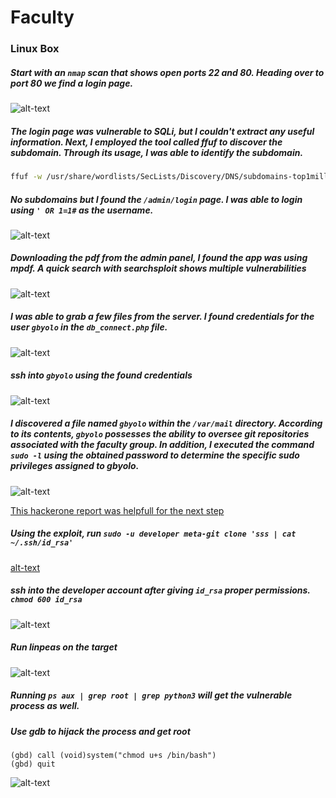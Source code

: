 # Faculty
### Linux Box

##### Start with an `nmap` scan that shows open ports 22 and 80. Heading over to port 80 we find a login page.

![alt-text](https://files.gitbook.com/v0/b/gitbook-x-prod.appspot.com/o/spaces%2Fy8s2zVHMWg1AbBm8ZLN3%2Fuploads%2FtpBc3ngEj5mgbNZW914Q%2Fimage.png?alt=media&token=7fba467f-3ef9-4a6f-a159-03292b099278 "nmap results")

##### The login page was vulnerable to SQLi, but I couldn't extract any useful information. Next, I employed the tool called ffuf to discover the subdomain. Through its usage, I was able to identify the subdomain.
```bash
ffuf -w /usr/share/wordlists/SecLists/Discovery/DNS/subdomains-top1million-5000.txt -H "HOST: FUZZ.faculty.htb" -u http://faculty.htb -mc 200
```
##### No subdomains but I found the `/admin/login` page. I was able to login using `' OR 1=1#` as the username.
![alt-text](https://files.gitbook.com/v0/b/gitbook-x-prod.appspot.com/o/spaces%2Fy8s2zVHMWg1AbBm8ZLN3%2Fuploads%2FCg6itFHlBhhiOALJZP5r%2Fimage.png?alt=media&token=30dde0de-b2e9-4fe5-b80f-27395a94e1c5 "admin login")

##### Downloading the pdf from the admin panel, I found the app was using mpdf. A quick search with searchsploit shows multiple vulnerabilities
![alt-text](https://files.gitbook.com/v0/b/gitbook-x-prod.appspot.com/o/spaces%2Fy8s2zVHMWg1AbBm8ZLN3%2Fuploads%2FprphWunbnrSB9vY4M32D%2Fimage.png?alt=media&token=5b78ff0c-0b6f-46b8-a589-bf2323480d49 "searchsploit results")

##### I was able to grab a few files from the server. I found credentials for the user `gbyolo` in the `db_connect.php` file.
![alt-text](https://files.gitbook.com/v0/b/gitbook-x-prod.appspot.com/o/spaces%2Fy8s2zVHMWg1AbBm8ZLN3%2Fuploads%2FvWeeHIjZNECM0EfQsnv0%2Fimage.png?alt=media&token=da855f14-a017-4844-bcf0-9be0d54d9222 "db_connect.php")

##### ssh into `gbyolo` using the found credentials
![alt-text](https://files.gitbook.com/v0/b/gitbook-x-prod.appspot.com/o/spaces%2Fy8s2zVHMWg1AbBm8ZLN3%2Fuploads%2F33r9Xst9PFRyqnpjHyjG%2Fimage.png?alt=media&token=8be8d48b-6f5d-4748-9af7-8dcc7a9c08d0 "foothold")

##### I discovered a file named `gbyolo` within the `/var/mail` directory. According to its contents, `gbyolo` possesses the ability to oversee git repositories associated with the faculty group. In addition, I executed the command `sudo -l` using the obtained password to determine the specific sudo privileges assigned to gbyolo.
![alt-text](https://files.gitbook.com/v0/b/gitbook-x-prod.appspot.com/o/spaces%2Fy8s2zVHMWg1AbBm8ZLN3%2Fuploads%2F33r9Xst9PFRyqnpjHyjG%2Fimage.png?alt=media&token=8be8d48b-6f5d-4748-9af7-8dcc7a9c08d0 "gbyolo file")

[This hackerone report was helpfull for the next step](https://hackerone.com/reports/728040)

##### Using the exploit, run `sudo -u developer meta-git clone 'sss | cat ~/.ssh/id_rsa'`
[alt-text](https://files.gitbook.com/v0/b/gitbook-x-prod.appspot.com/o/spaces%2Fy8s2zVHMWg1AbBm8ZLN3%2Fuploads%2FsKtY25lSommhunlw5kUf%2Fimage.png?alt=media&token=a33d4792-104b-44c8-8630-6ca691890b69 "id_rsa")

##### ssh into the developer account after giving `id_rsa` proper permissions. `chmod 600 id_rsa`
![alt-text](https://files.gitbook.com/v0/b/gitbook-x-prod.appspot.com/o/spaces%2Fy8s2zVHMWg1AbBm8ZLN3%2Fuploads%2FsUcm3E1PKy2j5hmiQXGB%2Fimage.png?alt=media&token=1edbae46-cb9c-4cc2-ae96-fb8cee137222 "kick some shell")

##### Run linpeas on the target
![alt-text](https://files.gitbook.com/v0/b/gitbook-x-prod.appspot.com/o/spaces%2Fy8s2zVHMWg1AbBm8ZLN3%2Fuploads%2FUb7VQxgMw9z7rt8zbwr1%2Fimage.png?alt=media&token=3c5cfccc-1b1a-4ba6-b069-4362f6be46e4 "linpeas output")

##### Running `ps aux | grep root | grep python3` will get the vulnerable process as well.

##### Use gdb to hijack the process and get root

```gbd
(gbd) call (void)system("chmod u+s /bin/bash")
(gbd) quit
```
![alt-text](https://files.gitbook.com/v0/b/gitbook-x-prod.appspot.com/o/spaces%2Fy8s2zVHMWg1AbBm8ZLN3%2Fuploads%2F048527wX5mSLyoBItEyP%2Fimage.png?alt=media&token=42836c41-2e64-4fe5-ae62-479f06cab3ee "gbd")




